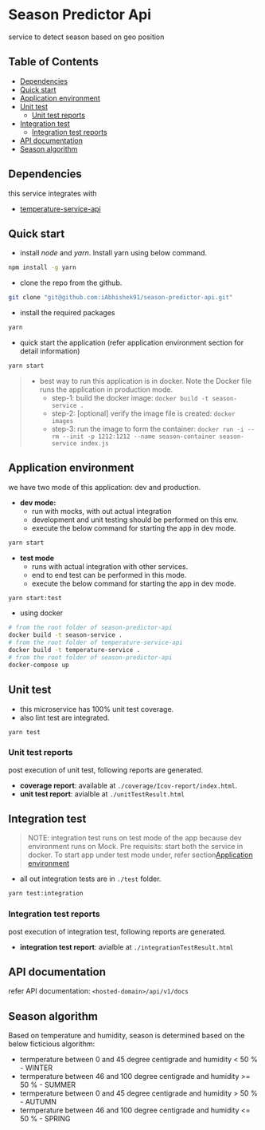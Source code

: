 # Season Predictor Api

service to detect season based on geo position

## Table of Contents

* [Dependencies](#Dependencies)
* [Quick start](#Quick-start)
* [Application environment](#Application-environment)
* [Unit test](#Unit-test)
  * [Unit test reports](#Unit-test-reports)
* [Integration test](#Integration-test)
  * [Integration test reports](#Integration-test-reports)
* [API documentation](#API-documentation)
* [Season algorithm](#Season-algorithm)

## Dependencies

this service integrates with

* [temperature-service-api](https://github.com/iAbhishek91/temperature-service-api)

## Quick start

* install *node* and *yarn*. Install yarn using below command.

```sh
npm install -g yarn
```

* clone the repo from the github.

```sh
git clone "git@github.com:iAbhishek91/season-predictor-api.git"
```

* install the required packages

```sh
yarn
```

* quick start the application (refer application environment section for detail information)

```sh
yarn start
```

> * best way to run this application is in docker. Note the Docker file runs the application in production mode.
>   * step-1: build the docker image: `docker build -t season-service .`
>   * step-2: [optional] verify the image file is created: `docker images`
>   * step-3: run the image to form the container: `docker run -i --rm --init -p 1212:1212 --name season-container season-service index.js`

## Application environment

we have two mode of this application: dev and production.

* **dev mode:**
  * run with mocks, with out actual integration
  * development and unit testing should be performed on this env.
  * execute the below command for starting the app in dev mode.

```sh
yarn start
```

* **test mode**
  * runs with actual integration with other services.
  * end to end test can be performed in this mode.
  * execute the below command for starting the app in dev mode.

```sh
yarn start:test
```

* using docker

```sh
# from the root folder of season-predictor-api
docker build -t season-service .
# from the root folder of temperature-service-api
docker build -t temperature-service .
# from the root folder of season-predictor-api
docker-compose up
```

## Unit test

* this microservice has 100% unit test coverage.
* also lint test are integrated.

```sh
yarn test
```

### Unit test reports

post execution of unit test, following reports are generated.

* **coverage report**: available at `./coverage/Icov-report/index.html`.
* **unit test report**: avialble at `./unitTestResult.html`

## Integration test

>NOTE: integration test runs on test mode of the app because dev environment runs on Mock.
>Pre requisits: start both the service in docker. To start app under test mode under, refer section[Application environment](#Application-environment)

* all out integration tests are in `./test` folder.

```sh
yarn test:integration
```

### Integration test reports

post execution of integration test, following reports are generated.

* **integration test report**: avialble at `./integrationTestResult.html`

## API documentation

refer API documentation: `<hosted-domain>/api/v1/docs`

## Season algorithm

Based on temperature and humidity, season is determined based on the below ficticious algorithm:

* termperature between 0 and 45 degree centigrade and humidity < 50 % - WINTER
* termperature between 46 and 100 degree centigrade and humidity >= 50 % - SUMMER
* termperature between 0 and 45 degree centigrade and humidity > 50 % - AUTUMN
* termperature between 46 and 100 degree centigrade and humidity <= 50 % - SPRING
